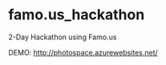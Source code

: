 famo.us_hackathon
=================

2-Day Hackathon using Famo.us

DEMO: http://photospace.azurewebsites.net/
